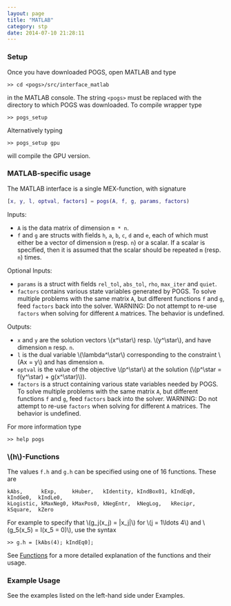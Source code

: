 ```yaml
---
layout: page
title: "MATLAB"
category: stp
date: 2014-07-10 21:28:11
---
```


### Setup

Once you have downloaded POGS, open MATLAB and type

~~~
>> cd <pogs>/src/interface_matlab
~~~

in the MATLAB console. The string `<pogs>` must be replaced with the directory to which POGS was downloaded. To compile wrapper type

~~~
>> pogs_setup
~~~

Alternatively typing 

~~~
>> pogs_setup gpu
~~~

will compile the GPU version.


### MATLAB-specific usage

The MATLAB interface is a single MEX-function, with signature 

~~~ matlab
[x, y, l, optval, factors] = pogs(A, f, g, params, factors)
~~~

Inputs:

  + `A` is the data matrix of dimension `m * n`.
  + `f` and `g` are structs with fields `h`, `a`, `b`, `c`, `d` and `e`, each of which must either be a vector of dimension `m` (resp. `n`) or a scalar. If a scalar is specified, then it is assumed that the scalar should be repeated `m` (resp. `n`) times.

Optional Inputs:

  + `params` is a struct with fields `rel_tol`, `abs_tol`, `rho`, `max_iter` and `quiet`.
  + `factors` contains various state variables generated by POGS. To solve multiple problems with the same matrix `A`, but different functions `f` and `g`, feed `factors` back into the solver. WARNING: Do not attempt to re-use `factors` when solving for different `A` matrices. The behavior is undefined.

Outputs:

  + `x` and `y` are the solution vectors \\(x^\\star\\) resp. \\(y^\\star\\), and have dimension `m` resp. `n`.
  + `l` is the dual variable \\(\\lambda^\\star\\) corresponding to the constraint \\(Ax = y\\) and has dimension `m`.
  + `optval` is the value of the objective \\(p^\\star\\) at the solution (\\(p^\\star = f(y^\\star) + g(x^\\star)\\)).
  + `factors` is a struct containing various state variables needed by POGS. To solve multiple problems with the same matrix `A`, but different functions `f` and `g`, feed `factors` back into the solver. WARNING: Do not attempt to re-use `factors` when solving for different `A` matrices. The behavior is undefined.


For more information type

~~~
>> help pogs
~~~

### \\(h\\)-Functions

The values `f.h` and `g.h` can be specified using one of 16 functions. These are 

~~~
kAbs,      kExp,     kHuber,   kIdentity, kIndBox01, kIndEq0,  kIndGe0,  kIndLe0,
kLogistic, kMaxNeg0, kMaxPos0, kNegEntr,  kNegLog,   kRecipr,  kSquare,  kZero
~~~

For example to specify that \\(g\_j(x\_j) = \|x_j\|\\) for \\(j = 1\\ldots 4\\) and \\(g\_5(x\_5) = I(x\_5 = 0)\\), use the syntax

~~~
>> g.h = [kAbs(4); kIndEq0];
~~~

See [Functions](http://foges.github.io/pogs/ref/functions) for a more detailed explanation of the functions and their usage.

### Example Usage

See the examples listed on the left-hand side under Examples.

